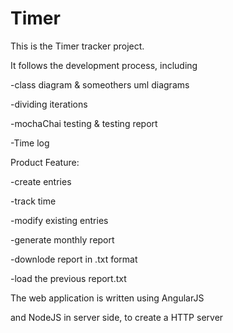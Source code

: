# Timer
This is the Timer tracker project.

It follows the development process, including

-class diagram & someothers uml diagrams

-dividing iterations

-mochaChai testing & testing report

-Time log

Product Feature:

-create entries

-track time

-modify existing entries

-generate monthly report

-downlode report in .txt format

-load the previous report.txt

The web application is written using AngularJS

and NodeJS in server side, to create a HTTP server